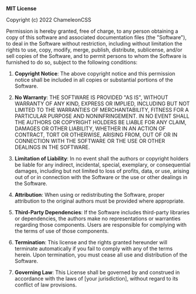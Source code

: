 **MIT License**

Copyright (c) 2022 ChameleonCSS

Permission is hereby granted, free of charge, to any person obtaining a copy of this software and associated documentation files (the "Software"), to deal in the Software without restriction, including without limitation the rights to use, copy, modify, merge, publish, distribute, sublicense, and/or sell copies of the Software, and to permit persons to whom the Software is furnished to do so, subject to the following conditions:

1. **Copyright Notice**: The above copyright notice and this permission notice shall be included in all copies or substantial portions of the Software.

2. **No Warranty**: THE SOFTWARE IS PROVIDED "AS IS", WITHOUT WARRANTY OF ANY KIND, EXPRESS OR IMPLIED, INCLUDING BUT NOT LIMITED TO THE WARRANTIES OF MERCHANTABILITY, FITNESS FOR A PARTICULAR PURPOSE AND NONINFRINGEMENT. IN NO EVENT SHALL THE AUTHORS OR COPYRIGHT HOLDERS BE LIABLE FOR ANY CLAIM, DAMAGES OR OTHER LIABILITY, WHETHER IN AN ACTION OF CONTRACT, TORT OR OTHERWISE, ARISING FROM, OUT OF OR IN CONNECTION WITH THE SOFTWARE OR THE USE OR OTHER DEALINGS IN THE SOFTWARE.

3. **Limitation of Liability**: In no event shall the authors or copyright holders be liable for any indirect, incidental, special, exemplary, or consequential damages, including but not limited to loss of profits, data, or use, arising out of or in connection with the Software or the use or other dealings in the Software.

4. **Attribution**: When using or redistributing the Software, proper attribution to the original authors must be provided where appropriate. 

5. **Third-Party Dependencies**: If the Software includes third-party libraries or dependencies, the authors make no representations or warranties regarding those components. Users are responsible for complying with the terms of use of those components.

6. **Termination**: This license and the rights granted hereunder will terminate automatically if you fail to comply with any of the terms herein. Upon termination, you must cease all use and distribution of the Software.

7. **Governing Law**: This License shall be governed by and construed in accordance with the laws of [your jurisdiction], without regard to its conflict of law provisions.

